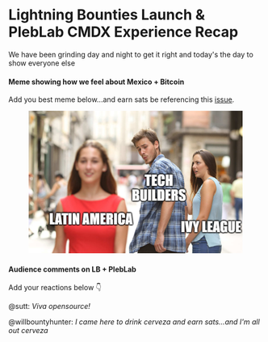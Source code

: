 # Lightning Bounties Launch & PlebLab CMDX Experience Recap

We have been grinding day and night to get it right and today's the day to show everyone else

#### Meme showing how we feel about Mexico + Bitcoin

Add you best meme below...and earn sats be referencing this [issue](https://github.com/MIT-Bitcoin-2024/demo-gitbook-blog/issues/1).

<figure><img src=".gitbook/assets/lb-bf.png" alt=""><figcaption></figcaption></figure>

#### Audience comments on LB + PlebLab

Add your reactions below 👇

@sutt: _Viva opensource!_

@willbountyhunter: _I came here to drink cerveza and earn sats...and I'm all out cerveza_

